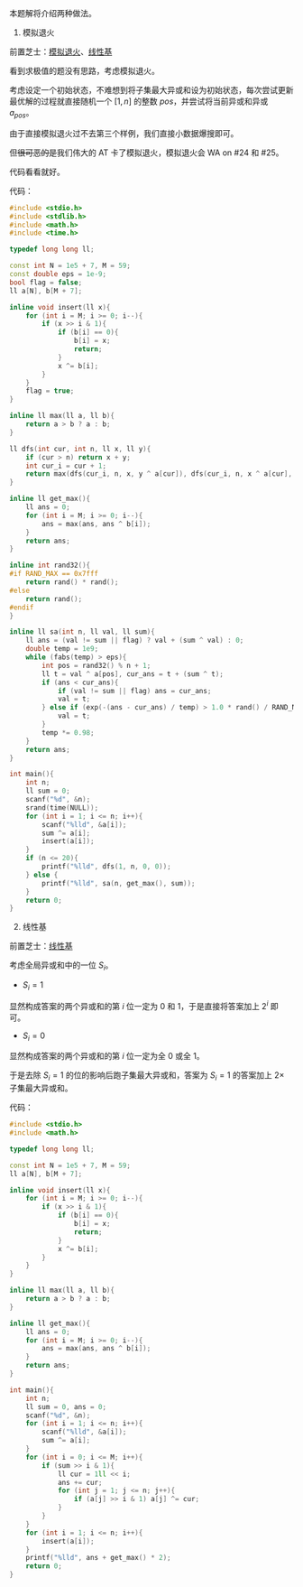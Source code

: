 本题解将介绍两种做法。

1. 模拟退火

前置芝士：[模拟退火](https://oi-wiki.org/misc/simulated-annealing/)、[线性基](https://oi-wiki.org/math/basis/)

看到求极值的题没有思路，考虑模拟退火。

考虑设定一个初始状态，不难想到将子集最大异或和设为初始状态，每次尝试更新最优解的过程就直接随机一个 $[1, n]$ 的整数 $pos$，并尝试将当前异或和异或 $a_{pos}$。

由于直接模拟退火过不去第三个样例，我们直接小数据爆搜即可。

但~~很可恶的是~~我们伟大的 AT 卡了模拟退火，模拟退火会 WA on #24 和 #25。

代码看看就好。

代码：
```cpp
#include <stdio.h>
#include <stdlib.h>
#include <math.h>
#include <time.h>

typedef long long ll;

const int N = 1e5 + 7, M = 59;
const double eps = 1e-9;
bool flag = false;
ll a[N], b[M + 7];

inline void insert(ll x){
	for (int i = M; i >= 0; i--){
		if (x >> i & 1){
			if (b[i] == 0){
				b[i] = x;
				return;
			}
			x ^= b[i];
		}
	}
	flag = true;
}

inline ll max(ll a, ll b){
	return a > b ? a : b;
}

ll dfs(int cur, int n, ll x, ll y){
	if (cur > n) return x + y;
	int cur_i = cur + 1;
	return max(dfs(cur_i, n, x, y ^ a[cur]), dfs(cur_i, n, x ^ a[cur], y));
}

inline ll get_max(){
	ll ans = 0;
	for (int i = M; i >= 0; i--){
		ans = max(ans, ans ^ b[i]);
	}
	return ans;
}

inline int rand32(){
#if RAND_MAX == 0x7fff
	return rand() * rand();
#else
	return rand();
#endif
}

inline ll sa(int n, ll val, ll sum){
	ll ans = (val != sum || flag) ? val + (sum ^ val) : 0;
	double temp = 1e9;
	while (fabs(temp) > eps){
		int pos = rand32() % n + 1;
		ll t = val ^ a[pos], cur_ans = t + (sum ^ t);
		if (ans < cur_ans){
			if (val != sum || flag) ans = cur_ans;
			val = t;
		} else if (exp(-(ans - cur_ans) / temp) > 1.0 * rand() / RAND_MAX){
			val = t;
		}
		temp *= 0.98;
	}
	return ans;
}

int main(){
	int n;
	ll sum = 0;
	scanf("%d", &n);
	srand(time(NULL));
	for (int i = 1; i <= n; i++){
		scanf("%lld", &a[i]);
		sum ^= a[i];
		insert(a[i]);
	}
	if (n <= 20){
		printf("%lld", dfs(1, n, 0, 0));
	} else {
		printf("%lld", sa(n, get_max(), sum));
	}
	return 0;
}
```
2. 线性基

前置芝士：[线性基](https://oi-wiki.org/math/basis/)

考虑全局异或和中的一位 $S_i$。

- $S_i = 1$

显然构成答案的两个异或和的第 $i$ 位一定为 $0$ 和 $1$，于是直接将答案加上 $2^i$ 即可。

- $S_i = 0$

显然构成答案的两个异或和的第 $i$ 位一定为全 $0$ 或全 $1$。

于是去除 $S_i = 1$ 的位的影响后跑子集最大异或和，答案为 $S_i = 1$ 的答案加上 $2 \times$ 子集最大异或和。

代码：
```cpp
#include <stdio.h>
#include <math.h>

typedef long long ll;

const int N = 1e5 + 7, M = 59;
ll a[N], b[M + 7];

inline void insert(ll x){
	for (int i = M; i >= 0; i--){
		if (x >> i & 1){
			if (b[i] == 0){
				b[i] = x;
				return;
			}
			x ^= b[i];
		}
	}
}

inline ll max(ll a, ll b){
	return a > b ? a : b;
}

inline ll get_max(){
	ll ans = 0;
	for (int i = M; i >= 0; i--){
		ans = max(ans, ans ^ b[i]);
	}
	return ans;
}

int main(){
	int n;
	ll sum = 0, ans = 0;
	scanf("%d", &n);
	for (int i = 1; i <= n; i++){
		scanf("%lld", &a[i]);
		sum ^= a[i];
	}
	for (int i = 0; i <= M; i++){
		if (sum >> i & 1){
			ll cur = 1ll << i;
			ans += cur;
			for (int j = 1; j <= n; j++){
				if (a[j] >> i & 1) a[j] ^= cur;
			}
		}
	}
	for (int i = 1; i <= n; i++){
		insert(a[i]);
	}
	printf("%lld", ans + get_max() * 2);
	return 0;
}
```